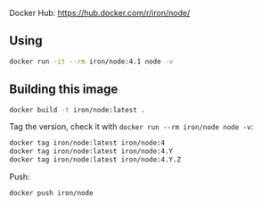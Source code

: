 
Docker Hub: https://hub.docker.com/r/iron/node/

## Using

```sh
docker run -it --rm iron/node:4.1 node -v
```

## Building this image

```sh
docker build -t iron/node:latest .
```

Tag the version, check it with `docker run --rm iron/node node -v`:

```sh
docker tag iron/node:latest iron/node:4
docker tag iron/node:latest iron/node:4.Y
docker tag iron/node:latest iron/node:4.Y.Z
```

Push:

```sh
docker push iron/node
```

